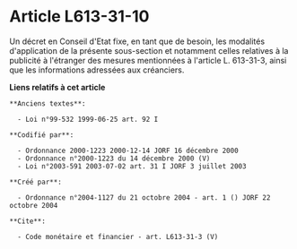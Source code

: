 # Article L613-31-10

Un décret en Conseil d'Etat fixe, en tant que de besoin, les modalités d'application de la présente sous-section et notamment
celles relatives à la publicité à l'étranger des mesures mentionnées à l'article L. 613-31-3, ainsi que les informations
adressées aux créanciers.

**Liens relatifs à cet article**

	**Anciens textes**:

	  - Loi n°99-532 1999-06-25 art. 92 I

	**Codifié par**:

	  - Ordonnance 2000-1223 2000-12-14 JORF 16 décembre 2000
	  - Ordonnance n°2000-1223 du 14 décembre 2000 (V)
	  - Loi n°2003-591 2003-07-02 art. 31 I JORF 3 juillet 2003

	**Créé par**:

	  - Ordonnance n°2004-1127 du 21 octobre 2004 - art. 1 () JORF 22 octobre 2004

	**Cite**:

	  - Code monétaire et financier - art. L613-31-3 (V)
